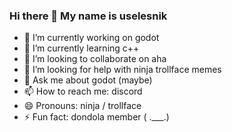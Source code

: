 ### Hi there 👋 My name is uselesnik

- 🔭 I’m currently working on godot
- 🌱 I’m currently learning c++
- 👯 I’m looking to collaborate on aha 
- 🤔 I’m looking for help with ninja trollface memes
- 💬 Ask me about godot (maybe)
- 📫 How to reach me: discord
- 😄 Pronouns: ninja / trollface
- ⚡ Fun fact: dondola member
( .___.)
